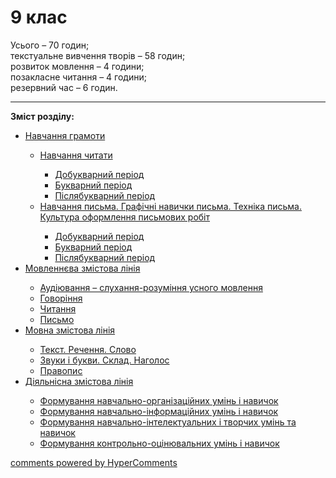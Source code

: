 <div id="hypercomments_widget" class="js-hypercomments-widget invisible"></div>

# 9 клас

Усього – 70 годин; <br>
текстуальне вивчення творів – 58 годин; <br>
розвиток мовлення – 4 години; <br>
позакласне читання – 4 години; <br>
резервний час – 6 годин. 


<hr>
<p><b>Зміст розділу:</b></p>
<ul type="disc">
<li><a href="http://ukrmon14.ed-era.com/1/navchannya_gramoti.html">Навчання грамоти</a></li>
<ul type="circle">
<li><a href="http://ukrmon14.ed-era.com/1/navchannya_chitati.html">Навчання читати</a></li>
</a></li>
<ul type="square">
<li><a href="http://ukrmon14.ed-era.com/1/dobukvarniy_period.html">Добукварний період</a></li>
<li><a href="http://ukrmon14.ed-era.com/1/bukvarniy_period.html">Букварний період</a></li>
<li><a href="http://ukrmon14.ed-era.com/1/pislyabukvarniy_period.html">Післябукварний період</a></li>
</ul>
<li><a href="http://ukrmon14.ed-era.com/1/navchannya_pisma.html">Навчання письма. Графічні навички письма. Техніка письма. Культура оформлення письмових робіт</a></li>
</a></li>
<ul type="square">
<li><a href="http://ukrmon14.ed-era.com/1/dobukvarniy-period.html">Добукварний період</a></li>
<li><a href="http://ukrmon14.ed-era.com/1/bukvarniy-period.html">Букварний період</a></li>
<li><a href="http://ukrmon14.ed-era.com/1/pislyabukvarniy-period.html">Післябукварний період</a></li>
</ul>
</ul>
<li><a href="http://ukrmon14.ed-era.com/1/movlennyeva_zmistova_liniya.html">Мовленнєва змістова лінія</a></li>
<ul type="circle">
<li><a href="http://ukrmon14.ed-era.com/1/audiyuvannya.html">Аудіювання – слухання-розуміння усного мовлення</a></li>
<li><a href="http://ukrmon14.ed-era.com/1/govorinnya.html">Говоріння</a></li>
<li><a href="http://ukrmon14.ed-era.com/1/chitannya.html">Читання</a></li>
<li><a href="http://ukrmon14.ed-era.com/1/pismo.html">Письмо</a></li>
</ul>
<li><a href="http://ukrmon14.ed-era.com/1/movna_zmistova_liniya.html">Мовна змістова лінія</a></li>
<ul type="circle">
<li><a href="http://ukrmon14.ed-era.com/1/tekst_rechennya_slovo.html">Текст. Речення. Слово</a></li>
<li><a href="http://ukrmon14.ed-era.com/1/zvuki_i_bukvi_sklad_nagolos.html">Звуки і букви. Склад. Наголос</a></li>
<li><a href="http://ukrmon14.ed-era.com/1/pravopis.html">Правопис</a></li>
</ul>
<li><a href="http://ukrmon14.ed-era.com/1/diyalnisna_zmistova_liniya.html">Діяльнісна змістова лінія</a></li>
<ul type="circle">
<li><a href="http://ukrmon14.ed-era.com/1/formuvannya_navchalno-organizatsiynikh_umin_i_navichok.html">Формування навчально-організаційних умінь і навичок</a></li>
<li><a href="http://ukrmon14.ed-era.com/1/formuvannya_navchalno-informatsiynikh_umin_i_navichok.html">Формування навчально-інформаційних умінь і навичок</a></li>
<li><a href="http://ukrmon14.ed-era.com/1/formuvannya-navchalno-intelektualnikh-i-tvorchikh-umin-ta-navichok.html">Формування навчально-інтелектуальних і творчих умінь та навичок</a></li>
<li><a href="http://ukrmon14.ed-era.com/1/formuvannya_kontrolno-otsinyuvalnikh_umin_i_navichok.html">Формування контрольно-оцінювальних умінь і навичок</a></li>
</ul>
</ul>

<div class="js-hypercomments-container">
<a href="http://hypercomments.com" class="hc-link" title="comments widget">comments powered by HyperComments</a>
</div>